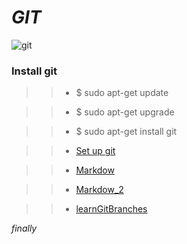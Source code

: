 # *GIT*


![git](https://user-images.githubusercontent.com/85587286/160303499-c375e401-abdf-4c99-906e-9f5373ee4e14.jpeg)


### Install git

>> * $ sudo apt-get update

>> * $ sudo apt-get upgrade

>> * $ sudo apt-get install git

>> * [Set up git](https://docs.github.com/en/get-started/quickstart/set-up-git)

>> * [Markdow](https://wordpress.com/support/markdown-quick-reference/)

>> * [Markdow_2](https://dillinger.io/)

>> * [learnGitBranches](https://learngitbranching.js.org/?locale=es_ES)

*finally*

